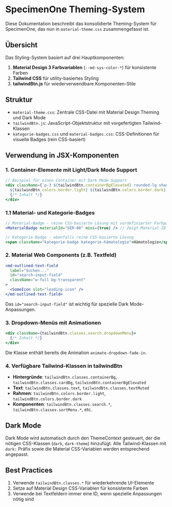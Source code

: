 # SpecimenOne Theming-System

Diese Dokumentation beschreibt das konsolidierte Theming-System für SpecimenOne, das nun in `material-theme.css` zusammengefasst ist.

## Übersicht

Das Styling-System basiert auf drei Hauptkomponenten:

1. **Material Design 3 Farbvariablen** (`--md-sys-color-*`) für konsistente Farben
2. **Tailwind CSS** für utility-basiertes Styling
3. **tailwindBtn.js** für wiederverwendbare Komponenten-Stile

## Struktur

- `material-theme.css`: Zentrale CSS-Datei mit Material Design Theming und Dark Mode
- `tailwindBtn.js`: JavaScript-Objektstruktur mit vorgefertigten Tailwind-Klassen
- `kategorie-badges.css` und `material-badges.css`: CSS-Definitionen für visuelle Badges (rein CSS-basiert)

## Verwendung in JSX-Komponenten

### 1. Container-Elemente mit Light/Dark Mode Support

```jsx
// Beispiel für einen Container mit Dark Mode Support
<div className={`p-3 ${tailwindBtn.containerBgElevated} rounded-lg shadow-sm border 
  ${tailwindBtn.colors.border.light} ${tailwindBtn.colors.border.dark} w-full`}>
  {/* Inhalt */}
</div>
```

### 1.1 Material- und Kategorie-Badges

```jsx
// Material-Badge - reine CSS-basierte Lösung mit vordefinierter Farbpalette
<MaterialBadge materialId="SER-00" mini={true} /> // Zeigt Material-ID mit Farbkodierung an

// Kategorie-Badge - ebenfalls reine CSS-basierte Lösung
<span className="kategorie-badge kategorie-hämatologie">Hämatologie</span>
```

### 2. Material Web Components (z.B. Textfeld)

```jsx
<md-outlined-text-field
  label="Suchen..."
  id="search-input-field"
  className="w-full bg-transparent"
>
  <SomeIcon slot="leading-icon" />
</md-outlined-text-field>
```

Das `id="search-input-field"` ist wichtig für spezielle Dark Mode-Anpassungen.

### 3. Dropdown-Menüs mit Animationen

```jsx
<div className={tailwindBtn.classes.search.dropdownMenu}>
  {/* Inhalt */}
</div>
```

Die Klasse enthält bereits die Animation `animate-dropdown-fade-in`.

### 4. Verfügbare Tailwind-Klassen in tailwindBtn

- **Hintergründe**: `tailwindBtn.classes.containerBg`, `tailwindBtn.classes.cardBg`, `tailwindBtn.containerBgElevated`
- **Text**: `tailwindBtn.classes.text`, `tailwindBtn.classes.textMuted` 
- **Rahmen**: `tailwindBtn.colors.border.light`, `tailwindBtn.colors.border.dark`
- **Komponenten**: `tailwindBtn.classes.search.*`, `tailwindBtn.classes.sortMenu.*`, etc.

## Dark Mode

Dark Mode wird automatisch durch den ThemeContext gesteuert, der die nötigen CSS-Klassen (`dark`, `dark-theme`) hinzufügt. Alle Tailwind-Klassen mit `dark:` Präfix sowie die Material CSS-Variablen werden entsprechend angepasst.

## Best Practices

1. Verwende `tailwindBtn.classes.*` für wiederkehrende UI-Elemente
2. Setze auf Material Design CSS-Variablen für konsistente Farben
3. Verwende bei Textfeldern immer eine ID, wenn spezielle Anpassungen nötig sind
